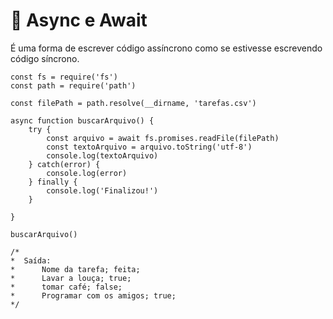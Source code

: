 # 📌 **Async e Await**
É uma forma de escrever código assíncrono como se estivesse escrevendo código síncrono.

```
const fs = require('fs')
const path = require('path')

const filePath = path.resolve(__dirname, 'tarefas.csv')

async function buscarArquivo() {
    try {
        const arquivo = await fs.promises.readFile(filePath)
        const textoArquivo = arquivo.toString('utf-8')
        console.log(textoArquivo)
    } catch(error) {
        console.log(error)
    } finally {
        console.log('Finalizou!')
    }
    
}

buscarArquivo()

/*
*  Saída: 
*      Nome da tarefa; feita;
*      Lavar a louça; true;
*      tomar café; false;
*      Programar com os amigos; true;
*/
```